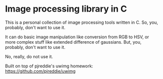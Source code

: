 # Image processing library in C #

This is a personal collection of image processing tools written in C.
So, you, probably, don't want to use it.

It can do basic image manipulation like conversion from RGB to HSV, or more complex stuff like extended difference of gaussians. But, you, probably, don't want to use it.

No, really, do not use it.

Built on top of pjreddie's uwimg homework:
https://github.com/pjreddie/uwimg